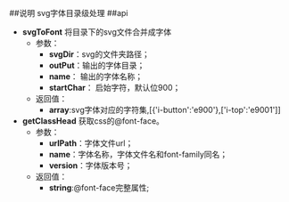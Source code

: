 ##说明
svg字体目录级处理
##api
* **svgToFont** 将目录下的svg文件合并成字体
 	* 参数：
		* **svgDir**：svg的文件夹路径；
		* **outPut**：输出的字体目录；
		* **name**： 输出的字体名称；
		* **startChar**： 启始字符，默认位900；
	* 返回值：
		* **array**:svg字体对应的字符集,[{'i-button':'e900'},['i-top':'e9001']]
* **getClassHead** 获取css的@font-face。
	* 参数：
		* **urlPath**：字体文件url；
		* **name**：字体名称，字体文件名和font-family同名；
		* **version**：字体版本号；
	* 返回值：
		* **string**:@font-face完整属性;
		